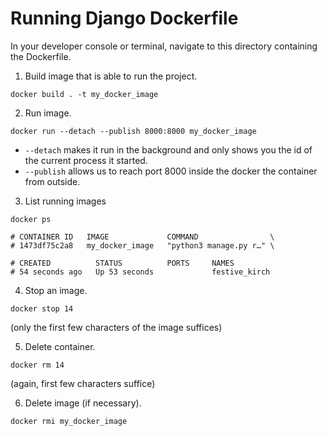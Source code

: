 # Running Django Dockerfile

In your developer console or terminal, navigate to this directory containing the Dockerfile.

1. Build image that is able to run the project.

```
docker build . -t my_docker_image
```

2. Run image.

```
docker run --detach --publish 8000:8000 my_docker_image
```

  * `--detach` makes it run in the background and only shows you the id of the current process it started.
  * `--publish` allows us to reach port 8000 inside the docker the container from outside.

3. List running images

```
docker ps

# CONTAINER ID   IMAGE             COMMAND                \
# 1473df75c2a8   my_docker_image   "python3 manage.py r…" \

# CREATED          STATUS          PORTS     NAMES
# 54 seconds ago   Up 53 seconds             festive_kirch
```

4. Stop an image.

```
docker stop 14
```

(only the first few characters of the image suffices)

5. Delete container.

```
docker rm 14
```

(again, first few characters suffice)

6. Delete image (if necessary).

```
docker rmi my_docker_image
```
